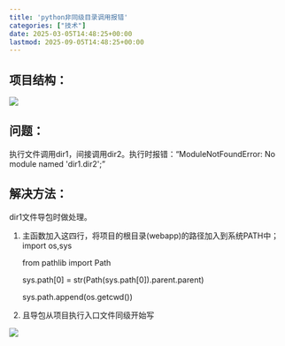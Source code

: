 ```yaml
---
title: 'python非同级目录调用报错'
categories: ["技术"]
date: 2025-03-05T14:48:25+00:00
lastmod: 2025-09-05T14:48:25+00:00
---
```

## 项目结构：

![](https://guangpuyun.feishu.cn/space/api/box/stream/download/asynccode/?code=N2E4ZjQ0N2I5MmEwYWExMjg1YmVmOTcyZTBhNTk1ZTlfdXlaSzZjU09wSE5mR1AyYTBuYVg1SElQcHJIUENSVWpfVG9rZW46S3AyMmI4bFN1b2VjeG54V251Q2NzMHBhbm5nXzE3NDI0NjExMTk6MTc0MjQ2NDcxOV9WNA)

## 问题：

执行文件调用dir1，间接调用dir2。执行时报错：“ModuleNotFoundError: No module named 'dir1.dir2';”

## 解决方法：

dir1文件导包时做处理。

1. 主函数加入这四行，将项目的根目录(webapp)的路径加入到系统PATH中；
   import os,sys

   from pathlib import Path

   sys.path[0] = str(Path(sys.path[0]).parent.parent)

   sys.path.append(os.getcwd())
2. 且导包从项目执行入口文件同级开始写

![](https://guangpuyun.feishu.cn/space/api/box/stream/download/asynccode/?code=MzlhZjJjZjgzNzk4YjdjNzU2ZWQ1ZDdjMjA5ODI0MDZfTzN2ZmlQOVM0a1BERU95VkY1amZ5bTFXMEJsc09pTExfVG9rZW46UlgyTmJCdHdLb0I5Z2d4VktJcmNEbDNvblljXzE3NDI0NjExMTk6MTc0MjQ2NDcxOV9WNA)
